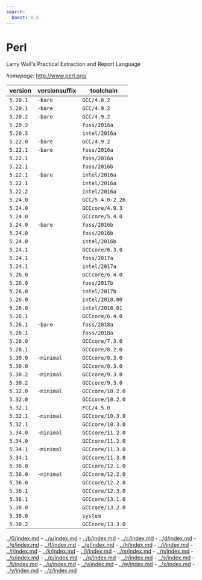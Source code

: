 ```yaml
---
search:
  boost: 0.5
---
```

# Perl

Larry Wall's Practical Extraction and Report Language

*homepage*: <http://www.perl.org/>

version | versionsuffix | toolchain
--------|---------------|----------
``5.20.1`` | ``-bare`` | ``GCC/4.8.2``
``5.20.1`` | ``-bare`` | ``GCC/4.9.2``
``5.20.2`` | ``-bare`` | ``GCC/4.9.2``
``5.20.3`` |  | ``foss/2016a``
``5.20.3`` |  | ``intel/2016a``
``5.22.0`` | ``-bare`` | ``GCC/4.9.2``
``5.22.1`` | ``-bare`` | ``foss/2016a``
``5.22.1`` |  | ``foss/2016a``
``5.22.1`` |  | ``foss/2016b``
``5.22.1`` | ``-bare`` | ``intel/2016a``
``5.22.1`` |  | ``intel/2016a``
``5.22.2`` |  | ``intel/2016a``
``5.24.0`` |  | ``GCC/5.4.0-2.26``
``5.24.0`` |  | ``GCCcore/4.9.3``
``5.24.0`` |  | ``GCCcore/5.4.0``
``5.24.0`` | ``-bare`` | ``foss/2016b``
``5.24.0`` |  | ``foss/2016b``
``5.24.0`` |  | ``intel/2016b``
``5.24.1`` |  | ``GCCcore/6.3.0``
``5.24.1`` |  | ``foss/2017a``
``5.24.1`` |  | ``intel/2017a``
``5.26.0`` |  | ``GCCcore/6.4.0``
``5.26.0`` |  | ``foss/2017b``
``5.26.0`` |  | ``intel/2017b``
``5.26.0`` |  | ``intel/2018.00``
``5.26.0`` |  | ``intel/2018.01``
``5.26.1`` |  | ``GCCcore/6.4.0``
``5.26.1`` | ``-bare`` | ``foss/2018a``
``5.26.1`` |  | ``foss/2018a``
``5.28.0`` |  | ``GCCcore/7.3.0``
``5.28.1`` |  | ``GCCcore/8.2.0``
``5.30.0`` | ``-minimal`` | ``GCCcore/8.3.0``
``5.30.0`` |  | ``GCCcore/8.3.0``
``5.30.2`` | ``-minimal`` | ``GCCcore/9.3.0``
``5.30.2`` |  | ``GCCcore/9.3.0``
``5.32.0`` | ``-minimal`` | ``GCCcore/10.2.0``
``5.32.0`` |  | ``GCCcore/10.2.0``
``5.32.1`` |  | ``FCC/4.5.0``
``5.32.1`` | ``-minimal`` | ``GCCcore/10.3.0``
``5.32.1`` |  | ``GCCcore/10.3.0``
``5.34.0`` | ``-minimal`` | ``GCCcore/11.2.0``
``5.34.0`` |  | ``GCCcore/11.2.0``
``5.34.1`` | ``-minimal`` | ``GCCcore/11.3.0``
``5.34.1`` |  | ``GCCcore/11.3.0``
``5.36.0`` |  | ``GCCcore/12.1.0``
``5.36.0`` | ``-minimal`` | ``GCCcore/12.2.0``
``5.36.0`` |  | ``GCCcore/12.2.0``
``5.36.1`` |  | ``GCCcore/12.3.0``
``5.36.1`` |  | ``GCCcore/13.1.0``
``5.38.0`` |  | ``GCCcore/13.2.0``
``5.38.0`` |  | ``system``
``5.38.2`` |  | ``GCCcore/13.3.0``

[../0/index.md](0) - [../a/index.md](a) - [../b/index.md](b) - [../c/index.md](c) - [../d/index.md](d) - [../e/index.md](e) - [../f/index.md](f) - [../g/index.md](g) - [../h/index.md](h) - [../i/index.md](i) - [../j/index.md](j) - [../k/index.md](k) - [../l/index.md](l) - [../m/index.md](m) - [../n/index.md](n) - [../o/index.md](o) - [../p/index.md](p) - [../q/index.md](q) - [../r/index.md](r) - [../s/index.md](s) - [../t/index.md](t) - [../u/index.md](u) - [../v/index.md](v) - [../w/index.md](w) - [../x/index.md](x) - [../y/index.md](y) - [../z/index.md](z)

